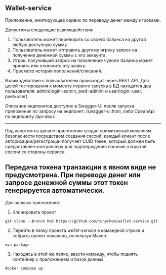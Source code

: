 Wallet-service
-----
Приложение, имитирующее сервис по переводу денег между игроками.

Допустимы следующие взаимодействия: 
1. Пользователь может переводить со своего баланса на другой любую доступную сумму. 
2. Пользователь может отправить другому игроку запрос на получение денежной суммы с его аккаунта.
3. Игрок, получивший запрос на пополнение чужого баланса может принять или отклонить эту заявку.
4. Просмотр истории пополнений/списаний.

Взаимодействие с пользователем происходит через REST API. Для целей тестирования к моменту первого запуска в БД 
находится два пользователя: admin(login=admin, pwd=admin) и user(login=user, pwd=user).

Описание эндпоинтов доступно в Swagger-UI после запуска приложения по запросу на эндпоинт: /swagger-ui.html, 
либо OpeanApi по эндпоинту /api-docs 

----
Под капотом на уровне приложения создан примитивный механизм безопасности посредством создания сессий: 
каждый клиент после авторизации/регистрации получает UUID токен, который должен быть предоставлен контроллеру
для подтверждения наличия открытой сессии со стороны сервиса. 

Передача токена транзакции в явном виде не предусмотрена. При переводе денег или запросе денежной суммы этот токен
генерируется автоматически.
----

Для запуска приложения:
1. Клонировать проект 
```shell
git clone --branch hw5 https://github.com/tonychem/wallet-service.git
```
2. Перейти в папку проекта *wallet-service* в командной строке и собрать проект локально, используя Maven:
```shell
mvn package
```
3. Находясь в этой же папке, ввести команду, чтобы поднять контейнер с приложением и базой данных: 
```shell
docker compose up
```
